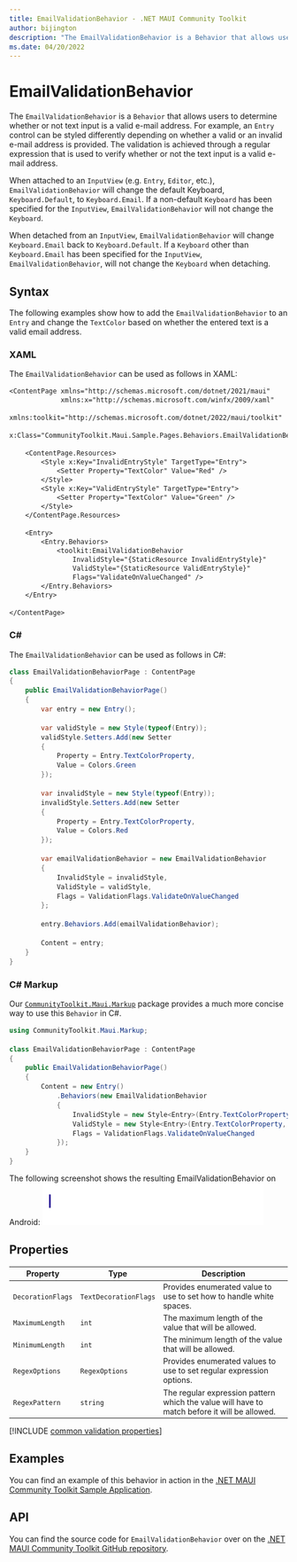 ```yaml
---
title: EmailValidationBehavior - .NET MAUI Community Toolkit
author: bijington
description: "The EmailValidationBehavior is a Behavior that allows users to determine whether or not text input is a valid e-mail address."
ms.date: 04/20/2022
---
```


# EmailValidationBehavior

The `EmailValidationBehavior` is a `Behavior` that allows users to determine whether or not text input is a valid e-mail address. For example, an `Entry` control can be styled differently depending on whether a valid or an invalid e-mail address is provided. The validation is achieved through a regular expression that is used to verify whether or not the text input is a valid e-mail address.

When attached to an `InputView` (e.g. `Entry`, `Editor`, etc.), `EmailValidationBehavior` will change the default Keyboard, `Keyboard.Default`, to `Keyboard.Email`. If a non-default `Keyboard` has been specified for the `InputView`, `EmailValidationBehavior` will not change the `Keyboard`.

When detached from an `InputView`, `EmailValidationBehavior` will change `Keyboard.Email` back to `Keyboard.Default`. If a `Keyboard` other than `Keyboard.Email` has been specified for the `InputView`, `EmailValidationBehavior`, will not change the `Keyboard` when detaching.

## Syntax

The following examples show how to add the `EmailValidationBehavior` to an `Entry` and change the `TextColor` based on whether the entered text is a valid email address.

### XAML

The `EmailValidationBehavior` can be used as follows in XAML:

```xaml
<ContentPage xmlns="http://schemas.microsoft.com/dotnet/2021/maui"
             xmlns:x="http://schemas.microsoft.com/winfx/2009/xaml"
             xmlns:toolkit="http://schemas.microsoft.com/dotnet/2022/maui/toolkit"
             x:Class="CommunityToolkit.Maui.Sample.Pages.Behaviors.EmailValidationBehaviorPage">

    <ContentPage.Resources>
        <Style x:Key="InvalidEntryStyle" TargetType="Entry">
            <Setter Property="TextColor" Value="Red" />
        </Style>
        <Style x:Key="ValidEntryStyle" TargetType="Entry">
            <Setter Property="TextColor" Value="Green" />
        </Style>
    </ContentPage.Resources>

    <Entry>
        <Entry.Behaviors>
            <toolkit:EmailValidationBehavior 
                InvalidStyle="{StaticResource InvalidEntryStyle}"
                ValidStyle="{StaticResource ValidEntryStyle}"
                Flags="ValidateOnValueChanged" />
        </Entry.Behaviors>
    </Entry>

</ContentPage>
```

### C#

The `EmailValidationBehavior` can be used as follows in C#:

```csharp
class EmailValidationBehaviorPage : ContentPage
{
    public EmailValidationBehaviorPage()
    {
        var entry = new Entry();

        var validStyle = new Style(typeof(Entry));
        validStyle.Setters.Add(new Setter
        {
            Property = Entry.TextColorProperty,
            Value = Colors.Green
        });

        var invalidStyle = new Style(typeof(Entry));
        invalidStyle.Setters.Add(new Setter
        {
            Property = Entry.TextColorProperty,
            Value = Colors.Red
        });

        var emailValidationBehavior = new EmailValidationBehavior
        {
            InvalidStyle = invalidStyle,
            ValidStyle = validStyle,
            Flags = ValidationFlags.ValidateOnValueChanged
        };

        entry.Behaviors.Add(emailValidationBehavior);

        Content = entry;
    }
}
```

### C# Markup

Our [`CommunityToolkit.Maui.Markup`](../markup/markup.md) package provides a much more concise way to use this `Behavior` in C#.

```csharp
using CommunityToolkit.Maui.Markup;

class EmailValidationBehaviorPage : ContentPage
{
    public EmailValidationBehaviorPage()
    {
        Content = new Entry()
            .Behaviors(new EmailValidationBehavior
            {
                InvalidStyle = new Style<Entry>(Entry.TextColorProperty, Colors.Red),
                ValidStyle = new Style<Entry>(Entry.TextColorProperty, Colors.Green),
                Flags = ValidationFlags.ValidateOnValueChanged
            });
    }
}
```

The following screenshot shows the resulting EmailValidationBehavior on Android:
![Screenshot of an EmailValidationBehavior on Android](../images/behaviors/email-validation-behavior-android.gif "EmailValidationBehavior on Android")

## Properties

|Property  |Type  |Description  |
|---------|---------|---------|
| `DecorationFlags` | `TextDecorationFlags` | Provides enumerated value to use to set how to handle white spaces. |
| `MaximumLength` | `int` | The maximum length of the value that will be allowed. |
| `MinimumLength` | `int` | The minimum length of the value that will be allowed. |
| `RegexOptions` | `RegexOptions` | Provides enumerated values to use to set regular expression options. |
| `RegexPattern` | `string` | The regular expression pattern which the value will have to match before it will be allowed. |

[!INCLUDE [common validation properties](../includes/validation-behavior.md)]

## Examples

You can find an example of this behavior in action in the [.NET MAUI Community Toolkit Sample Application](https://github.com/CommunityToolkit/Maui/blob/main/samples/CommunityToolkit.Maui.Sample/Pages/Behaviors/EmailValidationBehaviorPage.xaml).

## API

You can find the source code for `EmailValidationBehavior` over on the [.NET MAUI Community Toolkit GitHub repository](https://github.com/CommunityToolkit/Maui/blob/main/src/CommunityToolkit.Maui/Behaviors/Validators/EmailValidationBehavior.shared.cs).